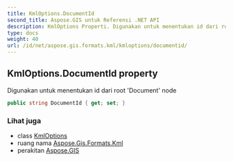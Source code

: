 ```yaml
---
title: KmlOptions.DocumentId
second_title: Aspose.GIS untuk Referensi .NET API
description: KmlOptions Properti. Digunakan untuk menentukan id dari root Document node
type: docs
weight: 40
url: /id/net/aspose.gis.formats.kml/kmloptions/documentid/
---
```

## KmlOptions.DocumentId property

Digunakan untuk menentukan id dari root 'Document' node

```csharp
public string DocumentId { get; set; }
```

### Lihat juga

* class [KmlOptions](../)
* ruang nama [Aspose.Gis.Formats.Kml](../../kmloptions/)
* perakitan [Aspose.GIS](../../../)


